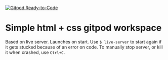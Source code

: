 [![Gitpod Ready-to-Code](https://img.shields.io/badge/Gitpod-Ready--to--Code-blue?logo=gitpod)](https://gitpod.io/#https://github.com/ernestomedinam/simple-html-css-gitpodws) 

# Simple html + css gitpod workspace
Based on live server. Launches on start. Use `$ live-server` to start again if it gets stucked because of an error on code. To manually stop server, or kill it when crashed, use `Ctrl+C`.
